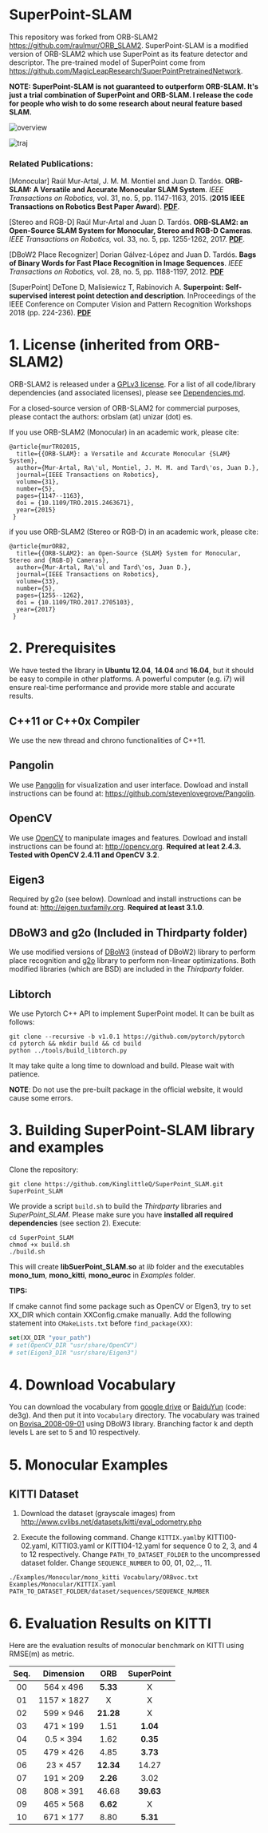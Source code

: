 # SuperPoint-SLAM

This repository was forked from ORB-SLAM2 https://github.com/raulmur/ORB_SLAM2.  SuperPoint-SLAM is a modified version of ORB-SLAM2 which use SuperPoint as its feature detector and descriptor. The pre-trained model of SuperPoint  come from https://github.com/MagicLeapResearch/SuperPointPretrainedNetwork.

**NOTE: SuperPoint-SLAM is not guaranteed to outperform ORB-SLAM. It's just a trial combination of SuperPoint and ORB-SLAM. I release the code for people who wish to do some research about neural feature based SLAM.**

![overview](pic/overview.png)

![traj](pic/traj.png)


### Related Publications:

[Monocular] Raúl Mur-Artal, J. M. M. Montiel and Juan D. Tardós. **ORB-SLAM: A Versatile and Accurate Monocular SLAM System**. *IEEE Transactions on Robotics,* vol. 31, no. 5, pp. 1147-1163, 2015. (**2015 IEEE Transactions on Robotics Best Paper Award**). **[PDF](http://webdiis.unizar.es/~raulmur/MurMontielTardosTRO15.pdf)**.

[Stereo and RGB-D] Raúl Mur-Artal and Juan D. Tardós. **ORB-SLAM2: an Open-Source SLAM System for Monocular, Stereo and RGB-D Cameras**. *IEEE Transactions on Robotics,* vol. 33, no. 5, pp. 1255-1262, 2017. **[PDF](https://128.84.21.199/pdf/1610.06475.pdf)**.

[DBoW2 Place Recognizer] Dorian Gálvez-López and Juan D. Tardós. **Bags of Binary Words for Fast Place Recognition in Image Sequences**. *IEEE Transactions on Robotics,* vol. 28, no. 5, pp.  1188-1197, 2012. **[PDF](http://doriangalvez.com/php/dl.php?dlp=GalvezTRO12.pdf)**

[SuperPoint] DeTone D, Malisiewicz T, Rabinovich A. **Superpoint: Self-supervised interest point detection and description**. InProceedings of the IEEE Conference on Computer Vision and Pattern Recognition Workshops 2018 (pp. 224-236). **[PDF](https://arxiv.org/abs/1712.07629)**

# 1. License (inherited from ORB-SLAM2)

ORB-SLAM2 is released under a [GPLv3 license](https://github.com/raulmur/ORB_SLAM2/blob/master/License-gpl.txt). For a list of all code/library dependencies (and associated licenses), please see [Dependencies.md](https://github.com/raulmur/ORB_SLAM2/blob/master/Dependencies.md).

For a closed-source version of ORB-SLAM2 for commercial purposes, please contact the authors: orbslam (at) unizar (dot) es.

If you use ORB-SLAM2 (Monocular) in an academic work, please cite:

    @article{murTRO2015,
      title={{ORB-SLAM}: a Versatile and Accurate Monocular {SLAM} System},
      author={Mur-Artal, Ra\'ul, Montiel, J. M. M. and Tard\'os, Juan D.},
      journal={IEEE Transactions on Robotics},
      volume={31},
      number={5},
      pages={1147--1163},
      doi = {10.1109/TRO.2015.2463671},
      year={2015}
     }

if you use ORB-SLAM2 (Stereo or RGB-D) in an academic work, please cite:

    @article{murORB2,
      title={{ORB-SLAM2}: an Open-Source {SLAM} System for Monocular, Stereo and {RGB-D} Cameras},
      author={Mur-Artal, Ra\'ul and Tard\'os, Juan D.},
      journal={IEEE Transactions on Robotics},
      volume={33},
      number={5},
      pages={1255--1262},
      doi = {10.1109/TRO.2017.2705103},
      year={2017}
     }

# 2. Prerequisites
We have tested the library in **Ubuntu 12.04**, **14.04** and **16.04**, but it should be easy to compile in other platforms. A powerful computer (e.g. i7) will ensure real-time performance and provide more stable and accurate results.

## C++11 or C++0x Compiler
We use the new thread and chrono functionalities of C++11.

## Pangolin
We use [Pangolin](https://github.com/stevenlovegrove/Pangolin) for visualization and user interface. Dowload and install instructions can be found at: https://github.com/stevenlovegrove/Pangolin.

## OpenCV
We use [OpenCV](http://opencv.org) to manipulate images and features. Dowload and install instructions can be found at: http://opencv.org. **Required at leat 2.4.3. Tested with OpenCV 2.4.11 and OpenCV 3.2**.

## Eigen3
Required by g2o (see below). Download and install instructions can be found at: http://eigen.tuxfamily.org. **Required at least 3.1.0**.

## DBoW3 and g2o (Included in Thirdparty folder)
We use modified versions of [DBoW3](https://github.com/rmsalinas/DBow3) (instead of DBoW2) library to perform place recognition and [g2o](https://github.com/RainerKuemmerle/g2o) library to perform non-linear optimizations. Both modified libraries (which are BSD) are included in the *Thirdparty* folder.

## Libtorch

We use Pytorch C++ API to implement SuperPoint model. It can be built as follows:

``` shell
git clone --recursive -b v1.0.1 https://github.com/pytorch/pytorch
cd pytorch && mkdir build && cd build
python ../tools/build_libtorch.py
```

It may take quite a long time to download and build. Please wait with patience.

**NOTE**: Do not use the pre-built package in the official website, it would cause some errors.

# 3. Building SuperPoint-SLAM library and examples

Clone the repository:
```
git clone https://github.com/KinglittleQ/SuperPoint_SLAM.git SuperPoint_SLAM
```

We provide a script `build.sh` to build the *Thirdparty* libraries and *SuperPoint_SLAM*. Please make sure you have **installed all required dependencies** (see section 2). Execute:
```
cd SuperPoint_SLAM
chmod +x build.sh
./build.sh
```

This will create **libSuerPoint_SLAM.so**  at *lib* folder and the executables **mono_tum**, **mono_kitti**, **mono_euroc** in *Examples* folder.

**TIPS:**

If cmake cannot find some package such as OpenCV or EIgen3, try to set XX_DIR which contain XXConfig.cmake manually. Add the following statement into `CMakeLists.txt`  before `find_package(XX)`:

``` cmake
set(XX_DIR "your_path")
# set(OpenCV_DIR "usr/share/OpenCV")
# set(Eigen3_DIR "usr/share/Eigen3")
```

# 4. Download Vocabulary

You can download the vocabulary from [google drive](https://drive.google.com/file/d/1p1QEXTDYsbpid5ELp3IApQ8PGgm_vguC/view?usp=sharing) or [BaiduYun](https://pan.baidu.com/s/1fygQil78GpoPm0zoi6BMng) (code: de3g). And then put it into `Vocabulary` directory. The vocabulary was trained on [Bovisa_2008-09-01](http://www.rawseeds.org/rs/datasets/view//7) using DBoW3 library. Branching factor k and depth levels L are set to 5 and 10 respectively.

# 5. Monocular Examples

## KITTI Dataset  

1. Download the dataset (grayscale images) from http://www.cvlibs.net/datasets/kitti/eval_odometry.php 

2. Execute the following command. Change `KITTIX.yaml`by KITTI00-02.yaml, KITTI03.yaml or KITTI04-12.yaml for sequence 0 to 2, 3, and 4 to 12 respectively. Change `PATH_TO_DATASET_FOLDER` to the uncompressed dataset folder. Change `SEQUENCE_NUMBER` to 00, 01, 02,.., 11. 
```
./Examples/Monocular/mono_kitti Vocabulary/ORBvoc.txt Examples/Monocular/KITTIX.yaml PATH_TO_DATASET_FOLDER/dataset/sequences/SEQUENCE_NUMBER
```

# 6. Evaluation Results on KITTI

Here are the evaluation results of monocular benchmark on KITTI using RMSE(m) as metric.

| Seq. |  Dimension  |    ORB    | SuperPoint |
| :--: | :---------: | :-------: | :--------: |
|  00  |  564 x 496  | **5.33**  |     X      |
|  01  | 1157 × 1827 |     X     |     X      |
|  02  |  599 × 946  | **21.28** |     X      |
|  03  |  471 × 199  |   1.51    |  **1.04**  |
|  04  |  0.5 × 394  |   1.62    |  **0.35**  |
|  05  |  479 × 426  |   4.85    |  **3.73**  |
|  06  |  23 × 457   | **12.34** |   14.27    |
|  07  |  191 × 209  | **2.26**  |    3.02    |
|  08  |  808 × 391  |   46.68   | **39.63**  |
|  09  |  465 × 568  | **6.62**  |     X      |
|  10  |  671 × 177  |   8.80    |  **5.31**  |



